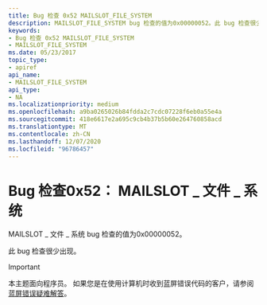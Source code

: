 ```yaml
---
title: Bug 检查 0x52 MAILSLOT_FILE_SYSTEM
description: MAILSLOT_FILE_SYSTEM bug 检查的值为0x00000052。此 bug 检查很少出现。
keywords:
- Bug 检查 0x52 MAILSLOT_FILE_SYSTEM
- MAILSLOT_FILE_SYSTEM
ms.date: 05/23/2017
topic_type:
- apiref
api_name:
- MAILSLOT_FILE_SYSTEM
api_type:
- NA
ms.localizationpriority: medium
ms.openlocfilehash: a9ba0265026b84fdda2c7cdc07228f6eb0a55e4a
ms.sourcegitcommit: 418e6617e2a695c9cb4b37b5b60e264760858acd
ms.translationtype: MT
ms.contentlocale: zh-CN
ms.lasthandoff: 12/07/2020
ms.locfileid: "96786457"
---
```

# <a name="bug-check-0x52-mailslot_file_system"></a>Bug 检查0x52： MAILSLOT \_ 文件 \_ 系统


MAILSLOT \_ 文件 \_ 系统 bug 检查的值为0x00000052。

此 bug 检查很少出现。

> [!IMPORTANT]
> 本主题面向程序员。 如果您是在使用计算机时收到蓝屏错误代码的客户，请参阅[蓝屏错误疑难解答](https://www.windows.com/stopcode)。


 

 




